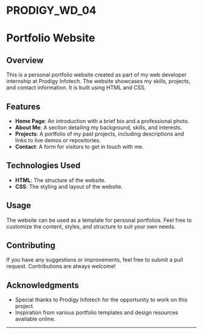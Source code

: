 # PRODIGY_WD_04
# Portfolio Website

## Overview

This is a personal portfolio website created as part of my web developer internship at Prodigy Infotech. The website showcases my skills, projects, and contact information. It is built using HTML and CSS.

## Features

- **Home Page**: An introduction with a brief bio and a professional photo.
- **About Me**: A section detailing my background, skills, and interests.
- **Projects**: A portfolio of my past projects, including descriptions and links to live demos or repositories.
- **Contact**: A form for visitors to get in touch with me.

## Technologies Used

- **HTML**: The structure of the website.
- **CSS**: The styling and layout of the website.


## Usage

The website can be used as a template for personal portfolios. Feel free to customize the content, styles, and structure to suit your own needs.

## Contributing

If you have any suggestions or improvements, feel free to submit a pull request. Contributions are always welcome!

## Acknowledgments

- Special thanks to Prodigy Infotech for the opportunity to work on this project.
- Inspiration from various portfolio templates and design resources available online.

---


